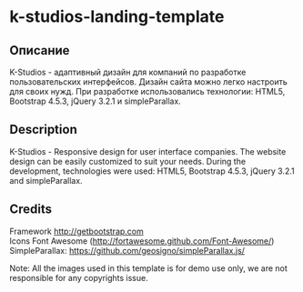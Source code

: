 # k-studios-landing-template

## Описание
K-Studios - адаптивный дизайн для компаний по разработке пользовательских интерфейсов. Дизайн сайта можно легко настроить для своих нужд. При разработке использовались технологии: HTML5, Bootstrap 4.5.3, jQuery 3.2.1 и simpleParallax.

## Description
K-Studios - Responsive design for user interface companies. The website design can be easily customized to suit your needs. During the development, technologies were used: HTML5, Bootstrap 4.5.3, jQuery 3.2.1 and simpleParallax.

## Credits

Framework  http://getbootstrap.com  
Icons	Font Awesome (http://fortawesome.github.com/Font-Awesome/)  
SimpleParallax: https://github.com/geosigno/simpleParallax.js/  

Note: All the images used in this template is for demo use only, we are not responsible for any copyrights issue.	 
